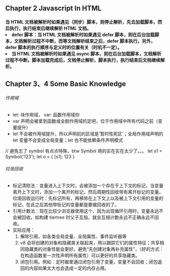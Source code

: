 ## Chapter 2 Javascript In HTML

#### <script>

- **async** 即刻下载脚本（仅外部），且不阻塞页面其他动作(如下载资源以及其他脚本加载)，**不保证加载执行顺序**
- **crossorigin** 默认不使用，‘anonymous’文件请求不必设置凭据标志，‘use-credentials’设置凭据标志，标示出站请求会包含
- **defer** 标示脚本（仅外部）延迟加载，文档完全被解析执行后再显示，**defer 保证加载执行顺序，实际不一定**，run after domInteractive, before domContentLoaded
- **integrity** 签名比对，用于查看资源内容有无被更改，可用于校验 cdn 分发的文件有无被恶意篡改
- **type** type 为 module 时才可以使用 export 和 import

- js 文件按顺序加载，前面的解释完毕才能解释下一个（以前遇到的引用顺序问题）。
- css 放在 body 前，js 放在 body 后：老生常谈，不阻塞页面加载渲染了。
- 动态加载脚本：js 插入 link rel=‘preload‘ href=’..js‘ 保证动态脚本的优先级

补充：

1. 同步脚本（标签中不含 async 或 defer）： <script src="***.js" charset="utf-8"></script>当 HTML 文档被解析时如果遇见（同步）脚本，则停止解析，先去加载脚本，然后执行，执行结束后继续解析 HTML 文档。
2. defer 脚本：<script src="***.js" charset="utf-8" defer></script>当 HTML 文档被解析时如果遇见 defer 脚本，则在后台加载脚本，文档解析过程不中断，而等文档解析结束之后，defer 脚本执行。另外，defer 脚本的执行顺序与定义时的位置有关（时机不一定）。
3. 当 HTML 文档被解析时如果遇见 async 脚本，则在后台加载脚本，文档解析过程不中断。脚本加载完成后，文档停止解析，脚本执行，执行结束后文档继续解析。

## Chapter 3、4 Some Basic Knowledge

###### 作用域

- let: 块作用域， var: 函数作用域你
- var 声明会被拿到函数或全剧作用域的定吧，位于作用域中所有代码之前（变量提升）
- let 不会被作用域提升，所以声明前的区域是’暂时性死区‘；全局作用域声明的 let 变量不会变成全局变量；let 也不能依赖条件声明模式

// 避免忘了 symbol 有点点特殊，btw Symbol 用的实在实在太少了。。。
let s1 = Symbol('123');
let o = {
[s1]: 123
}

###### 垃圾回收

- 标记清除法：变量进入上下文时，会被添加一个存在于上下文的标记，当变量离开上下文时，添加一个离开的标记，然后周期性回收带有离开标记的变量。垃圾回收运行时：先标记所有，再移除在上下文上以及被上下文引用的变量的标记，在此之后其他带标记的变量都是要被回收的了。
- 引用计数法：现在比较少浏览器使用这个，因为出现循环引用时，变量永远不会被回收。如构建 tiertree 时父子互指，就会互相计数永远不正确永远不回收。
- 实际应用：
  1.  解除引用，如各类全局变量、全局属性、事件监听器等
  2.  v8 会将创建的对象和隐藏类关联起来，用以跟踪它们的属性特征；共享相同隐藏类的对象性能会更好。避免“先创建对象再补充属性”，（好的方式：在构造函数里一次性声明所有属性）可以更好的共享隐藏类。
  3.  闭包引用。例如：定时器里通过闭包引用了变量，变量不会回收；闭包返回的内容如果太大也会造成一定的内存占用。

